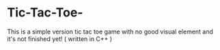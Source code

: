 # Tic-Tac-Toe-
This is a simple version tic tac toe game with no good visual element and it's not finished yet! ( written in C++ )
